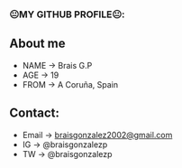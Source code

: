 ### 😐MY GITHUB PROFILE😐:

## About me 
- NAME -> Brais G.P
- AGE -> 19
- FROM -> A Coruña, Spain

## Contact:

- Email -> <braisgonzalez2002@gmail.com>
- IG -> @braisgonzalezp
- TW -> @braisgonzalezp

